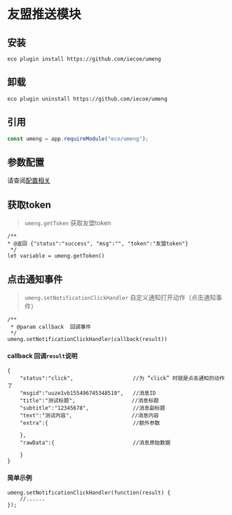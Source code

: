 # 友盟推送模块

## 安装

```shell script
eco plugin install https://github.com/iecoe/umeng
```

## 卸载

```shell script
eco plugin uninstall https://github.com/iecoe/umeng
```

## 引用

```js
const umeng = app.requireModule("eco/umeng");
```

## 参数配置

请查阅[配置相关](https://eco.app/guide/config.html)

## 获取token

> `umeng.getToken` 获取友盟token

```
/**
* @返回 {"status":"success", "msg":"", "token":"友盟token"}
 */
let variable = umeng.getToken()

```

## 点击通知事件

> `umeng.setNotificationClickHandler` 自定义通知打开动作（点击通知事件）

```
/**
 * @param callback  回调事件
 */
umeng.setNotificationClickHandler(callback(result))

```

#### callback 回调`result`说明

```
{
    "status":"click",                   //为 “click” 时就是点击通知的动作了
    "msgid":"uuze1vb155496745348510",   //消息ID
    "title":"测试标题",                  //消息标题
    "subtitle":"12345678",              //消息副标题
    "text":"测试内容",                   //消息内容
    "extra":{                           //额外参数

    },
    "rawData":{                         //消息原始数据

    }
}

```

#### 简单示例

```
umeng.setNotificationClickHandler(function(result) {
    //......
});
```
